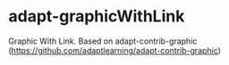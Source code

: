 # adapt-graphicWithLink
Graphic With Link. Based on adapt-contrib-graphic (https://github.com/adaptlearning/adapt-contrib-graphic)
